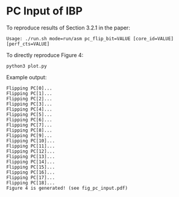 # PC Input of IBP

To reproduce results of Section 3.2.1 in the paper:
```
Usage: ./run.sh mode=run/asm pc_flip_bit=VALUE [core_id=VALUE] [perf_cts=VALUE]
```

To directly reproduce Figure 4:
```
python3 plot.py
```

Example output:
```
Flipping PC[0]...
Flipping PC[1]...
Flipping PC[2]...
Flipping PC[3]...
Flipping PC[4]...
Flipping PC[5]...
Flipping PC[6]...
Flipping PC[7]...
Flipping PC[8]...
Flipping PC[9]...
Flipping PC[10]...
Flipping PC[11]...
Flipping PC[12]...
Flipping PC[13]...
Flipping PC[14]...
Flipping PC[15]...
Flipping PC[16]...
Flipping PC[17]...
Flipping PC[18]...
Figure 4 is generated! (see fig_pc_input.pdf)
```